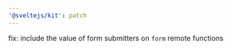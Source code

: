 ```yaml
---
'@sveltejs/kit': patch
---
```


fix: include the value of form submitters on `form` remote functions
